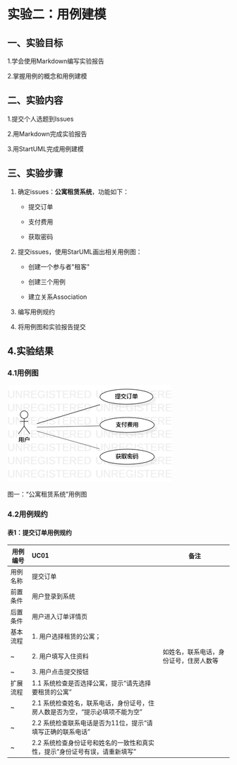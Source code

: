 # 实验二：用例建模

## 一、实验目标 
 
 
1.学会使用Markdown编写实验报告 

2.掌握用例的概念和用例建模
 
  
## 二、实验内容 

1.提交个人选题到Issues

2.用Markdown完成实验报告

3.用StartUML完成用例建模

 
## 三、实验步骤  

1. 确定issues：**公寓租赁系统**，功能如下：

    - 提交订单

    - 支付费用

    - 获取密码

 2. 提交issues，使用StarUML画出相关用例图：

    - 创建一个参与者"租客"

    - 创建三个用例

    - 建立关系Association

 3. 编写用例规约

 4. 将用例图和实验报告提交

## 4.实验结果

 ### 4.1用例图

 ![用例图](./lab2_UseCaseDiagram1.png)

 图一：“公寓租赁系统”用例图

 ### 4.2用例规约

 #### 表1：提交订单用例规约

| 用例编号 | UC01                                                         | 备注                   |
| -------- | :--------------------------------------------------- | ------------------ |
| 用例名称 | 提交订单                                                 |                        |
| 前置条件 | 用户登录到系统                                         |                        |
| 后置条件 | 用户进入订单详情页                                     |                        |
| 基本流程 | 1. 用户选择租赁的公寓；                              |                    |
| ~        | 2. 用户填写入住资料                                 | 如姓名，联系电话，身份证号，住房人数等 |
| ~        | 3. 用户点击提交按钮                                 |                        |
| 扩展流程  | 1.1 系统检查是否选择公寓，提示“请先选择要租赁的公寓” |                          |
| ~        | 2.1 系统检查姓名，联系电话，身份证号，住房人数是否为空，“提示必填项不能为空”|               |
| ~        | 2.2 系统检查联系电话是否为11位，提示“请填写正确的联系电话”|            |
| ~        | 2.2 系统检查身份证号和姓名的一致性和真实性，提示“身份证号有误，请重新填写”|             |
